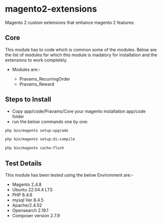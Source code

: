 # magento2-extensions
Magento 2 custom extensions that enhance magento 2 features:

## Core

This module has to code which is common some of the modules. Below are the list of modules for which this module is madatory for installation and the extensions to work completely.

* Modules are:-

    * Pravams_RecurringOrder
    * Pravams_Reward    

## Steps to Install

* Copy app/code/Pravams/Core your magento installation app/code folder
* run the below commands one by one:
```bash
php bin/magento setup:upgrade
```
```bash
php bin/magento setup:di:compile
```
```bash
php bin/magento cache:flush
```

## Test Details
This module has been tested using the below Environment are:-
* Magento 2.4.8
* Ubuntu 22.04.4 LTS
* PHP 8.4.6
* mysql Ver 8.4.5
* Apache/2.4.52
* Opensearch 2.19.1
* Composer version 2.7.9



